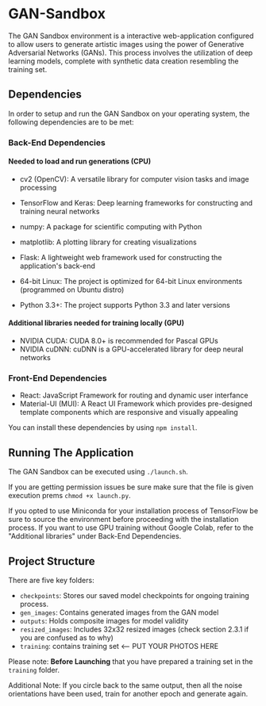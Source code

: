 # GAN-Sandbox

The GAN Sandbox environment is a interactive web-application configured to allow users to generate artistic images using the power of Generative Adversarial Networks (GANs). This process involves the utilization of deep learning models, complete with synthetic data creation resembling the training set.

## Dependencies

In order to setup and run the GAN Sandbox on your operating system, the following dependencies are to be met:

### Back-End Dependencies

#### Needed to load and run generations (CPU)

* cv2 (OpenCV): A versatile library for computer vision tasks and image processing
* TensorFlow and Keras: Deep learning frameworks for constructing and training neural networks
* numpy: A package for scientific computing with Python
* matplotlib: A plotting library for creating visualizations
* Flask: A lightweight web framework used for constructing the application's back-end

* 64-bit Linux: The project is optimized for 64-bit Linux environments (programmed on Ubuntu distro)
* Python 3.3+: The project supports Python 3.3 and later versions

#### Additional libraries needed for training locally (GPU)

* NVIDIA CUDA: CUDA 8.0+ is recommended for Pascal GPUs
* NVIDIA cuDNN: cuDNN is a GPU-accelerated library for deep neural networks

### Front-End Dependencies
* React: JavaScript Framework for routing and dynamic user interfance
* Material-UI (MUI): A React UI Framework which provides pre-designed template components which are responsive and visually appealing

You can install these dependencies by using 
`npm install`.

## Running The Application
The GAN Sandbox can be executed using `./launch.sh`.

If you are getting permission issues be sure make sure that the file is given execution prems `chmod +x launch.py`.


If you opted to use Miniconda for your installation process of TensorFlow be sure to source the environment before proceeding with the installation process. If you want to use GPU training without Google Colab, refer to the "Additional libraries" under Back-End Dependencies.

## Project Structure

There are five key folders:

* `checkpoints`: Stores our saved model checkpoints for ongoing training process.
* `gen_images`: Contains generated images from the GAN model
* `outputs`: Holds composite images for model validity
* `resized_images`: Includes 32x32 resized images (check section 2.3.1 if you are confused as to why)
* `training`: contains training set <-- PUT YOUR PHOTOS HERE

Please note: **Before Launching** that you have prepared a training set in the `training` folder.

Additional Note: If you circle back to the same output, then all the noise orientations have been used, train for another epoch and generate again.

